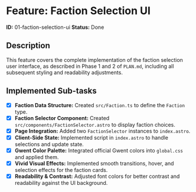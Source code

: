# Feature: Faction Selection UI

**ID:** 01-faction-selection-ui
**Status:** Done

## Description
This feature covers the complete implementation of the faction selection user interface, as described in Phase 1 and 2 of `PLAN.md`, including all subsequent styling and readability adjustments.

## Implemented Sub-tasks

- [x] **Faction Data Structure:** Created `src/Faction.ts` to define the `Faction` type.
- [x] **Faction Selector Component:** Created `src/components/FactionSelector.astro` to display faction choices.
- [x] **Page Integration:** Added two `FactionSelector` instances to `index.astro`.
- [x] **Client-Side State:** Implemented script in `index.astro` to handle selections and update state.
- [x] **Gwent Color Palette:** Integrated official Gwent colors into `global.css` and applied them.
- [x] **Vivid Visual Effects:** Implemented smooth transitions, hover, and selection effects for the faction cards.
- [x] **Readability & Contrast:** Adjusted font colors for better contrast and readability against the UI background.
